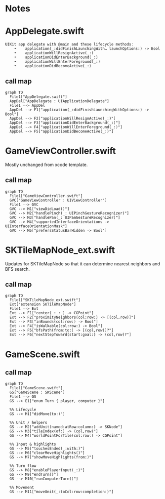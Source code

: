 #  Notes

# AppDelegate.swift

```
UIKit app delegate with @main and these lifecycle methods:
    •    application(_:didFinishLaunchingWith… launchOptions:) -> Bool
    •    applicationWillResignActive(_:)
    •    applicationDidEnterBackground(_:)
    •    applicationWillEnterForeground(_:)
    •    applicationDidBecomeActive(_:)
```    

## call map

```mermaid
graph TD
  File1["AppDelegate.swift"]
  AppDel["AppDelegate : UIApplicationDelegate"]
  File1 --> AppDel
  AppDel --> F1["application(_:didFinishLaunchingWithOptions:) -> Bool"]
  AppDel --> F2["applicationWillResignActive(_:)"]
  AppDel --> F3["applicationDidEnterBackground(_:)"]
  AppDel --> F4["applicationWillEnterForeground(_:)"]
  AppDel --> F5["applicationDidBecomeActive(_:)"]
```


# GameViewController.swift

Mostly unchanged from xcode template.

## call map

```mermaid
graph TD
  File1["GameViewController.swift"]
  GVC["GameViewController : UIViewController"]
  File1 --> GVC
  GVC --> M1["viewDidLoad()"]
  GVC --> M2["handlePinch(_: UIPinchGestureRecognizer)"]
  GVC --> M3["handlePan(_: UIPanGestureRecognizer)"]
  GVC --> M4["supportedInterfaceOrientations -> UIInterfaceOrientationMask"]
  GVC --> M5["prefersStatusBarHidden -> Bool"]
  ```
  
  # SKTileMapNode_ext.swift
  
  Updates for SKTileMapNode so that it can determine nearest neighbors
  and BFS search.
  
  ## call map

```mermaid
graph TD
  File1["SKTileMapNode_ext.swift"]
  Ext["extension SKTileMapNode"]
  File1 --> Ext
  Ext --> F1["center(_:_: ) -> CGPoint"]
  Ext --> F2["proximityNeighbors(col:row:) -> [(col,row)]"]
  Ext --> F3["inBounds(col:row:) -> Bool"]
  Ext --> F4["isWalkable(col:row:) -> Bool"]
  Ext --> F5["bfsPath(from:to:) -> [(col,row)]?"]
  Ext --> F6["nextStepToward(start:goal:) -> (col,row)?"]
  ```
  
  # GameScene.swift
  
  ## call map

```mermaid
graph TD
  File1["GameScene.swift"]
  GS["GameScene : SKScene"]
  File1 --> GS
  GS --> E1["enum Turn { player, computer }"]

  %% Lifecycle
  GS --> M1["didMove(to:)"]

  %% Unit / helpers
  GS --> M2["addUnit(named:atRow:column:) -> SKNode"]
  GS --> M3["tileIndex(of:) -> (col,row)"]
  GS --> M4["worldPointForTile(col:row:) -> CGPoint"]

  %% Input & highlights
  GS --> M5["touchesEnded(_:with:)"]
  GS --> M6["clearMoveHighlights()"]
  GS --> M7["showMoveHighlights(from:)"]

  %% Turn flow
  GS --> M8["enablePlayerInput(_:)"]
  GS --> M9["endTurn()"]
  GS --> M10["runComputerTurn()"]

  %% Movement
  GS --> M11["moveUnit(_:toCol:row:completion:)"]
  ```
  
